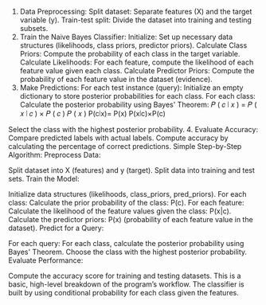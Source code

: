 1. Data Preprocessing:
Split dataset: Separate features (X) and the target variable (y).
Train-test split: Divide the dataset into training and testing subsets.
2. Train the Naive Bayes Classifier:
Initialize: Set up necessary data structures (likelihoods, class priors, predictor priors).
Calculate Class Priors: Compute the probability of each class in the target variable.
Calculate Likelihoods: For each feature, compute the likelihood of each feature value given each class.
Calculate Predictor Priors: Compute the probability of each feature value in the dataset (evidence).
3. Make Predictions:
For each test instance (query):
Initialize an empty dictionary to store posterior probabilities for each class.
For each class:
Calculate the posterior probability using Bayes' Theorem:
𝑃
(
𝑐
∣
𝑥
)
=
𝑃
(
𝑥
∣
𝑐
)
×
𝑃
(
𝑐
)
𝑃
(
𝑥
)
P(c∣x)= 
P(x)
P(x∣c)×P(c)
​
 
Select the class with the highest posterior probability.
4. Evaluate Accuracy:
Compare predicted labels with actual labels.
Compute accuracy by calculating the percentage of correct predictions.
Simple Step-by-Step Algorithm:
Preprocess Data:

Split dataset into X (features) and y (target).
Split data into training and test sets.
Train the Model:

Initialize data structures (likelihoods, class_priors, pred_priors).
For each class:
Calculate the prior probability of the class: P(c).
For each feature:
Calculate the likelihood of the feature values given the class: P(x|c).
Calculate the predictor priors: P(x) (probability of each feature value in the dataset).
Predict for a Query:

For each query:
For each class, calculate the posterior probability using Bayes' Theorem.
Choose the class with the highest posterior probability.
Evaluate Performance:

Compute the accuracy score for training and testing datasets.
This is a basic, high-level breakdown of the program’s workflow. The classifier is built by using conditional probability for each class given the features.
